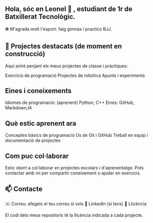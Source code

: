 ## Hola, sóc en Leonel 👋 , estudiant de 1r de Batxillerat Tecnològic.


⚽ M'agrada molt l'esport: faig gimnàs i practico BJJ.

## 🚀 Projectes destacats (de moment en construcció)

Aquí aniré penjant els meus projectes de classe i pràctiques:

Exercicis de programació
Projectes de robòtica
Apunts i experiments

## Eines i coneixements
Idiomes de programació: (aprenent) Python, C++
Eines: GitHub, Markdown,IA

## Què estic aprenent ara
Conceptes bàsics de programació
Ús de Git i GitHub
Treball en equip i documentació de projectes



## Com puc col·laborar
Estic obert a col·laborar en projectes escolars i d'aprenentatge.
Pots contactar amb mi per compartir coneixement o ajudar en exercicis.

## 📫 Contacte

✉️ Correu: afegeix el teu correu si vols
🔗 LinkedIn (si tens)
📝 Llicència

El codi dels meus repositoris té la llicència indicada a cada projecte.
